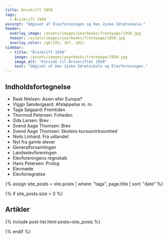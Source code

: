 ```yaml
---
title: Årsskrift 1950
tags:
  - Årsskrift 1950
excerpt: "Udgivet af Elevforeningen og Den Jyske Idrætsskole."
header:
  overlay_image: /assets/images/yearbooks/frontpage/1950.jpg
  teaser: /assets/images/yearbooks/frontpage/1950.jpg
  overlay_color: rgb(155, 167, 102)
sidebar:
  - title: "Årsskrift 1950"
    image: /assets/images/yearbooks/frontpage/1950.jpg
    image_alt: "Forside til Årsskriftet 1950"
    text: "Udgivet af Den Jyske Idrætsskole og Elevforeningen."
---
```


## Indholdsfortegnelse

- Rask Nielsen: Asien eller Europa?
- Viggo Søndergaard: Afslappelse m. m. 
- Tage Søgaard: Fremtiden
- Thormod Petersen: Friheden
- Oda Larsen: Brev 
- Svend Aage Thomsen: Brev
- Svend Aage Thomsen: Skolens kursusvirksomhed
- Niels Linhard: Fra udlandet
- Nyt fra gamle elever
- Generalforsamlingen
- Landselevforeningen
- Elevforeningens regnskab
- Hans Petersen: Prolog
- Elevmøde
- Elevfortegnelse

{% assign site_posts = site.posts | where: "tags", page.title | sort: "date" %}

{% if site_posts.size > 0 %}

## Artikler

{% include post-list.html posts=site_posts %}

{% endif %}

